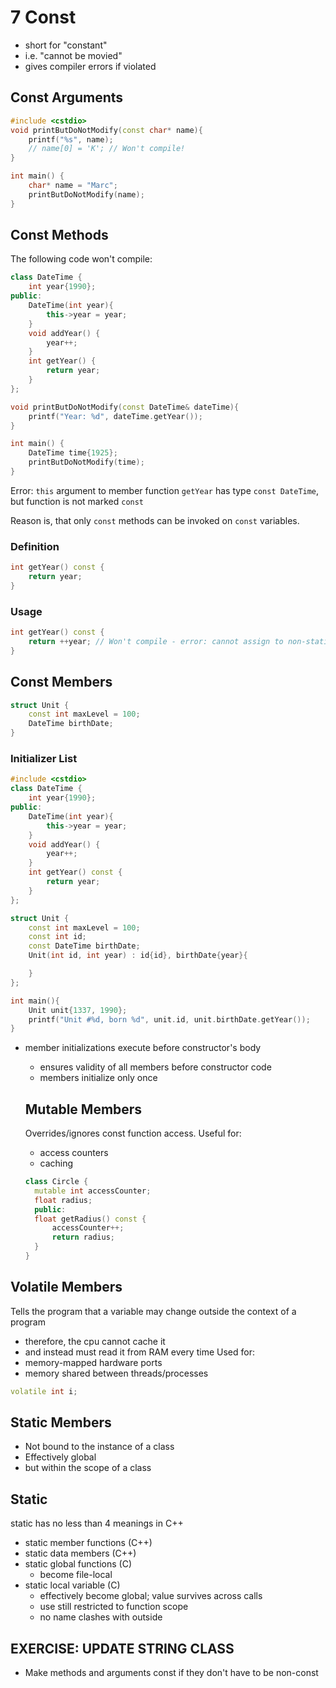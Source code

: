 # 7 Const
- short for "constant"
- i.e. "cannot be movied"
- gives compiler errors if violated

## Const Arguments

```cpp
#include <cstdio>
void printButDoNotModify(const char* name){
	printf("%s", name);
	// name[0] = 'K'; // Won't compile!
}

int main() {
	char* name = "Marc";
	printButDoNotModify(name);
}
```

## Const Methods

The following code won't compile:

```cpp
class DateTime {
	int year{1990};
public:
	DateTime(int year){
		this->year = year;
	}
	void addYear() {
		year++;
	}
	int getYear() {
		return year;
	}
};

void printButDoNotModify(const DateTime& dateTime){
	printf("Year: %d", dateTime.getYear());
}

int main() {
	DateTime time{1925};
	printButDoNotModify(time);
}
```

Error: `this` argument to member function `getYear` has type `const DateTime`, but function is not marked `const`

Reason is, that only `const` methods can be invoked on `const` variables.

### Definition

```cpp
int getYear() const {
	return year;
}
```

### Usage

```cpp
int getYear() const {
	return ++year; // Won't compile - error: cannot assign to non-static data member within const member function 'getYear'
}
```

## Const Members

```cpp
struct Unit {
	const int maxLevel = 100;
	DateTime birthDate;
}
```

### Initializer List

```cpp
#include <cstdio>
class DateTime {
	int year{1990};
public:
	DateTime(int year){
		this->year = year;
	}
	void addYear() {
		year++;
	}
	int getYear() const {
		return year;
	}
};

struct Unit {
	const int maxLevel = 100;
	const int id;
	const DateTime birthDate;
	Unit(int id, int year) : id{id}, birthDate{year}{

	}
};

int main(){
	Unit unit{1337, 1990};
	printf("Unit #%d, born %d", unit.id, unit.birthDate.getYear());
}
```

- member initializations execute before constructor's body
  - ensures validity of all members before constructor code
  - members initialize only once

  ## Mutable Members
  Overrides/ignores const function access. Useful for:
  - access counters
  - caching

  ```cpp
  class Circle {
	mutable int accessCounter;
	float radius;
	public:
	float getRadius() const {
		accessCounter++;
		return radius;
	}
  }
  ```

## Volatile Members
Tells the program that a variable may change outside the context of a program
- therefore, the cpu cannot cache it
- and instead must read it from RAM every time
Used for:
- memory-mapped hardware ports
- memory shared between threads/processes
```cpp
volatile int i;
```

## Static Members
- Not bound to the instance of a class
- Effectively global
- but within the scope of a class

## Static
static has no less than 4 meanings in C++

- static member functions (C++)
- static data members (C++)
- static global functions (C)
  - become file-local
- static local variable  (C)
  - effectively become global; value survives across calls
  - use still restricted to function scope
  - no name clashes with outside

## EXERCISE: UPDATE STRING CLASS
- Make methods and arguments const if they don't have to be non-const